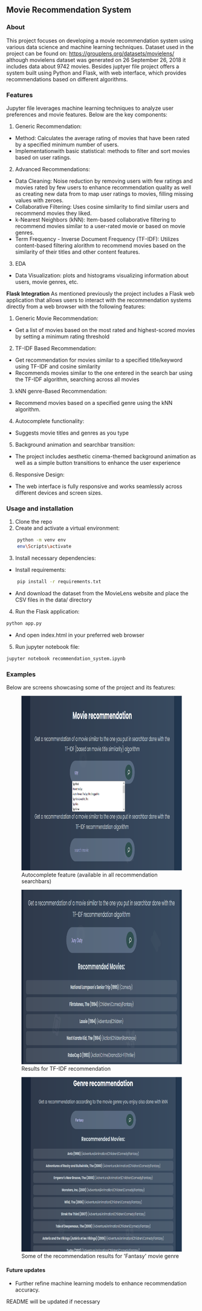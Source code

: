 ## Movie Recommendation System

### About
This project focuses on developing a movie recommendation system using various data science and machine learning techniques. Dataset used in the project can be found on: https://grouplens.org/datasets/movielens/ although movielens dataset was generated on 26 September 26, 2018 it includes data about 9742 movies. Besides juptyer file project offers a system built using Python and Flask, with web interface, which provides recommendations based on different algorithms.

### Features
Jupyter file leverages machine learning techniques to analyze user preferences and movie features. Below are the key components: 

1. Generic Recommendation:
- Method: Calculates the average rating of movies that have been rated by a specified minimum number of users.
- Implementationwith basic statistical: methods to filter and sort movies based on user ratings.
2. Advanced Recommendations:
- Data Cleaning: Noise reduction by removing users with few ratings and movies rated by few users to enhance recommendation quality as well as creating new data from to map user ratings to movies, filling missing values with zeroes.
- Collaborative Filtering: Uses cosine similarity to find similar users and recommend movies they liked.
- k-Nearest Neighbors (kNN): Item-based collaborative filtering to recommend movies similar to a user-rated movie or based on movie genres.
- Term Frequency - Inverse Document Frequency (TF-IDF): Utilizes content-based filtering alorithm to recommend movies based on the similarity of their titles and other content features.
3. EDA
- Data Visualization: plots and histograms visualizing information about users, movie genres, etc.

**Flask Integration**
As mentioned previously the project includes a Flask web application that allows users to interact with the recommendation systems directly from a web browser with the following features:

1. Generic Movie Recommendation:
- Get a list of movies based on the most rated and highest-scored movies by setting a minimum rating threshold
2. TF-IDF Based Recommendation:
- Get recommendation for movies similar to a specified title/keyword using TF-IDF and cosine similarity
- Recommends movies similar to the one entered in the search bar using the TF-IDF algorithm, searching across all movies
3. kNN genre-Based Recommendation:
- Recommend movies based on a specified genre using the kNN algorithm.
4. Autocomplete functionality:
- Suggests movie titles and genres as you type
5. Background animation and searchbar transition:
- The project includes aesthetic cinema-themed background animation as well as a simple button transitions to enhance the user experience
6. Responsive Design: 
- The web interface is fully responsive and works seamlessly across different devices and screen sizes.

### Usage and installation
1. Clone the repo
2. Create and activate a virtual environment:
```bash
    python -m venv env
    env\Scripts\activate
```
3. Install necessary dependencies:
- Install requirements:
```bash
    pip install -r requirements.txt
```
- And download the dataset from the MovieLens website and place the CSV files in the data/ directory

4. Run the Flask application:
```bash
python app.py
```
- And open index.html in your preferred web browser

5. Run jupyter notebook file:
```bash
jupyter notebook recommendation_system.ipynb
```
### Examples
Below are screens showcasing some of the project and its features:

<figure>
    <img src="images/image-1.png" alt="showcase of autocomplete feature (available in all recommendation searchbars)" width="860" height="460">
    <figcaption>Autocomplete feature (available in all recommendation searchbars)</figcaption>
</figure>

<figure>
    <img src="images/image-2.png" alt="showcase of TF-IDF recommendation" width="860" height="460">
    <figcaption>Results for TF-IDF recommendation</figcaption>
</figure>

<figure>
    <img src="images/image-3.png" alt="some of the recommendation results for 'Fantasy' movie genre" width="800" height="460">
    <figcaption>Some of the recommendation results for 'Fantasy' movie genre</figcaption>
</figure>


#### Future updates
- Further refine machine learning models to enhance recommendation accuracy.

README will be updated if necessary